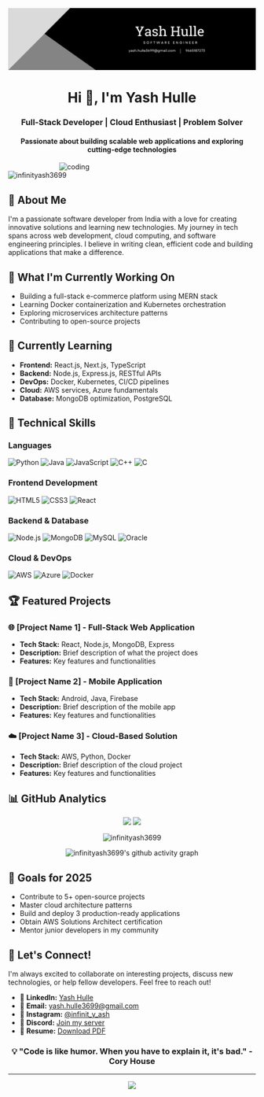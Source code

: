 <img align="center" alt="coding" width="auto" src="https://github.com/INFINITYASH3699/INFINITYASH3699/blob/main/b1.png">

<h1 align="center">Hi 👋, I'm Yash Hulle</h1>
<h3 align="center">Full-Stack Developer | Cloud Enthusiast | Problem Solver</h3>
<h4 align="center">Passionate about building scalable web applications and exploring cutting-edge technologies</h4>

<img align="right" alt="coding" width="400px" src="https://user-images.githubusercontent.com/55389276/140866485-8fb1c876-9a8f-4d6a-98dc-08c4981eaf70.gif">

<p align="left"> <img src="https://komarev.com/ghpvc/?username=infinityash3699&label=Profile%20views&color=0e75b6&style=flat" alt="infinityash3699" /> </p>

## 🚀 About Me

I'm a passionate software developer from India with a love for creating innovative solutions and learning new technologies. My journey in tech spans across web development, cloud computing, and software engineering principles. I believe in writing clean, efficient code and building applications that make a difference.

## 🔭 What I'm Currently Working On
- Building a full-stack e-commerce platform using MERN stack
- Learning Docker containerization and Kubernetes orchestration
- Exploring microservices architecture patterns
- Contributing to open-source projects

## 🌱 Currently Learning
- **Frontend:** React.js, Next.js, TypeScript
- **Backend:** Node.js, Express.js, RESTful APIs
- **DevOps:** Docker, Kubernetes, CI/CD pipelines
- **Cloud:** AWS services, Azure fundamentals
- **Database:** MongoDB optimization, PostgreSQL

## 💼 Technical Skills

### Languages
![Python](https://img.shields.io/badge/-Python-3776AB?style=flat-square&logo=python&logoColor=white)
![Java](https://img.shields.io/badge/-Java-007396?style=flat-square&logo=java&logoColor=white)
![JavaScript](https://img.shields.io/badge/-JavaScript-F7DF1E?style=flat-square&logo=javascript&logoColor=black)
![C++](https://img.shields.io/badge/-C++-00599C?style=flat-square&logo=cplusplus&logoColor=white)
![C](https://img.shields.io/badge/-C-A8B9CC?style=flat-square&logo=c&logoColor=black)

### Frontend Development
![HTML5](https://img.shields.io/badge/-HTML5-E34F26?style=flat-square&logo=html5&logoColor=white)
![CSS3](https://img.shields.io/badge/-CSS3-1572B6?style=flat-square&logo=css3&logoColor=white)
![React](https://img.shields.io/badge/-React-61DAFB?style=flat-square&logo=react&logoColor=black)

### Backend & Database
![Node.js](https://img.shields.io/badge/-Node.js-339933?style=flat-square&logo=nodedotjs&logoColor=white)
![MongoDB](https://img.shields.io/badge/-MongoDB-47A248?style=flat-square&logo=mongodb&logoColor=white)
![MySQL](https://img.shields.io/badge/-MySQL-4479A1?style=flat-square&logo=mysql&logoColor=white)
![Oracle](https://img.shields.io/badge/-Oracle-F80000?style=flat-square&logo=oracle&logoColor=white)

### Cloud & DevOps
![AWS](https://img.shields.io/badge/-AWS-232F3E?style=flat-square&logo=amazonaws&logoColor=white)
![Azure](https://img.shields.io/badge/-Azure-0078D4?style=flat-square&logo=microsoftazure&logoColor=white)
![Docker](https://img.shields.io/badge/-Docker-2496ED?style=flat-square&logo=docker&logoColor=white)

## 🏆 Featured Projects

### 🌐 [Project Name 1] - Full-Stack Web Application
- **Tech Stack:** React, Node.js, MongoDB, Express
- **Description:** Brief description of what the project does
- **Features:** Key features and functionalities

### 📱 [Project Name 2] - Mobile Application
- **Tech Stack:** Android, Java, Firebase
- **Description:** Brief description of the mobile app
- **Features:** Key features and functionalities

### ☁️ [Project Name 3] - Cloud-Based Solution
- **Tech Stack:** AWS, Python, Docker
- **Description:** Brief description of the cloud project
- **Features:** Key features and functionalities

## 📊 GitHub Analytics

<p align="center">
  <img height="180em" src="https://github-readme-stats.vercel.app/api?username=infinityash3699&show_icons=true&theme=tokyonight&include_all_commits=true&count_private=true"/>
  <img height="180em" src="https://github-readme-stats.vercel.app/api/top-langs/?username=infinityash3699&layout=compact&langs_count=8&theme=tokyonight"/>
</p>

<p align="center">
  <img src="https://github-readme-streak-stats.herokuapp.com/?user=infinityash3699&theme=tokyonight" alt="infinityash3699" />
</p>

<p align="center">
  <img src="https://github-readme-activity-graph.vercel.app/graph?username=infinityash3699&theme=tokyo-night&hide_border=true" alt="infinityash3699's github activity graph"/>
</p>

## 🎯 Goals for 2025
- Contribute to 5+ open-source projects
- Master cloud architecture patterns
- Build and deploy 3 production-ready applications
- Obtain AWS Solutions Architect certification
- Mentor junior developers in my community

## 💬 Let's Connect!

I'm always excited to collaborate on interesting projects, discuss new technologies, or help fellow developers. Feel free to reach out!

- 💼 **LinkedIn:** [Yash Hulle](https://linkedin.com/in/yash-hulle)
- 📧 **Email:** yash.hulle3699@gmail.com
- 📱 **Instagram:** [@infinit_y_ash](https://instagram.com/infinit_y_ash)
- 💬 **Discord:** [Join my server](https://discord.gg/XqtGPJWC)
- 📄 **Resume:** [Download PDF](https://drive.google.com/uc?export=download&id=1_dpZ4RndUOwoJ3SD56R2dOIFsU_pr3cz)

<h3 align="center">💡 "Code is like humor. When you have to explain it, it's bad." - Cory House</h3>

---

<p align="center">
  <img src="https://capsule-render.vercel.app/api?type=waving&color=gradient&height=100&section=footer"/>
</p>
